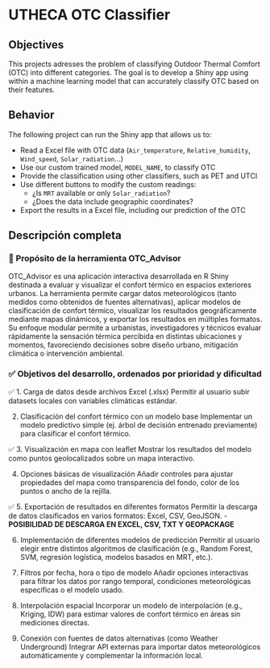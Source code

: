 # UTHECA OTC Classifier

## Objectives

This projects adresses the problem of classifying Outdoor Thermal Comfort (OTC) into different categories. The goal is to develop a Shiny app using within a machine learning model that can accurately classify OTC based on their features.

## Behavior

The following project can run the Shiny app that allows us to:

- Read a Excel file with OTC data (`Air_temperature`, `Relative_humidity`, `Wind_speed`, `Solar_radiation`...)
- Use our custom trained model, `MODEL_NAME`, to classify OTC
- Provide the classification using other classifiers, such as PET and UTCI
- Use different buttons to modify the custom readings:
  - ¿Is `MRT` available or only `Solar_radiation`?
  - ¿Does the data include geographic coordinates?
- Export the results in a Excel file, including our prediction of the OTC

## Descripción completa

### 🧭 Propósito de la herramienta OTC_Advisor
OTC_Advisor es una aplicación interactiva desarrollada en R Shiny destinada a evaluar y visualizar el confort térmico en espacios exteriores urbanos. La herramienta permite cargar datos meteorológicos (tanto medidos como obtenidos de fuentes alternativas), aplicar modelos de clasificación de confort térmico, visualizar los resultados geográficamente mediante mapas dinámicos, y exportar los resultados en múltiples formatos. Su enfoque modular permite a urbanistas, investigadores y técnicos evaluar rápidamente la sensación térmica percibida en distintas ubicaciones y momentos, favoreciendo decisiones sobre diseño urbano, mitigación climática o intervención ambiental.

### ✅ Objetivos del desarrollo, ordenados por prioridad y dificultad

✅ 1. Carga de datos desde archivos Excel (.xlsx)
Permitir al usuario subir datasets locales con variables climáticas estándar.

2. Clasificación del confort térmico con un modelo base
Implementar un modelo predictivo simple (ej. árbol de decisión entrenado previamente) para clasificar el confort térmico.

✅ 3. Visualización en mapa con leaflet
Mostrar los resultados del modelo como puntos geolocalizados sobre un mapa interactivo.

4. Opciones básicas de visualización
Añadir controles para ajustar propiedades del mapa como transparencia del fondo, color de los puntos o ancho de la rejilla.

✅ 5. Exportación de resultados en diferentes formatos
Permitir la descarga de datos clasificados en varios formatos: Excel, CSV, GeoJSON.
    - **POSIBILIDAD DE DESCARGA EN EXCEL, CSV, TXT Y GEOPACKAGE**

6. Implementación de diferentes modelos de predicción
Permitir al usuario elegir entre distintos algoritmos de clasificación (e.g., Random Forest, SVM, regresión logística, modelos basados en MRT, etc.).

7. Filtros por fecha, hora o tipo de modelo
Añadir opciones interactivas para filtrar los datos por rango temporal, condiciones meteorológicas específicas o el modelo usado.

8. Interpolación espacial
Incorporar un modelo de interpolación (e.g., Kriging, IDW) para estimar valores de confort térmico en áreas sin mediciones directas.

9. Conexión con fuentes de datos alternativas (como Weather Underground)
Integrar API externas para importar datos meteorológicos automáticamente y complementar la información local.
